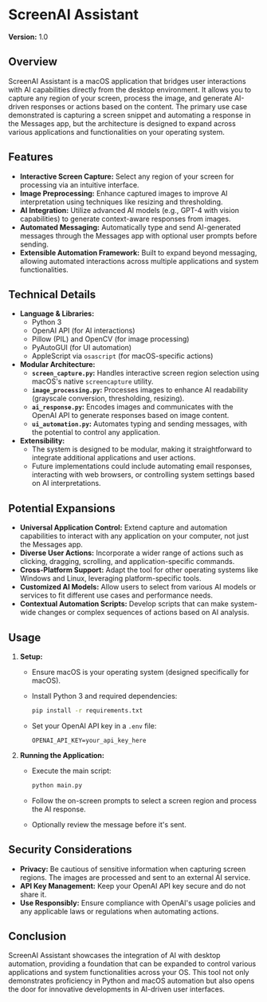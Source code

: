 # ScreenAI Assistant

**Version:** 1.0

## Overview

ScreenAI Assistant is a macOS application that bridges user interactions with AI capabilities directly from the desktop environment. It allows you to capture any region of your screen, process the image, and generate AI-driven responses or actions based on the content. The primary use case demonstrated is capturing a screen snippet and automating a response in the Messages app, but the architecture is designed to expand across various applications and functionalities on your operating system.

## Features

- **Interactive Screen Capture:** Select any region of your screen for processing via an intuitive interface.
- **Image Preprocessing:** Enhance captured images to improve AI interpretation using techniques like resizing and thresholding.
- **AI Integration:** Utilize advanced AI models (e.g., GPT-4 with vision capabilities) to generate context-aware responses from images.
- **Automated Messaging:** Automatically type and send AI-generated messages through the Messages app with optional user prompts before sending.
- **Extensible Automation Framework:** Built to expand beyond messaging, allowing automated interactions across multiple applications and system functionalities.

## Technical Details

- **Language & Libraries:**
  - Python 3
  - OpenAI API (for AI interactions)
  - Pillow (PIL) and OpenCV (for image processing)
  - PyAutoGUI (for UI automation)
  - AppleScript via `osascript` (for macOS-specific actions)
- **Modular Architecture:**
  - **`screen_capture.py`:** Handles interactive screen region selection using macOS's native `screencapture` utility.
  - **`image_processing.py`:** Processes images to enhance AI readability (grayscale conversion, thresholding, resizing).
  - **`ai_response.py`:** Encodes images and communicates with the OpenAI API to generate responses based on image content.
  - **`ui_automation.py`:** Automates typing and sending messages, with the potential to control any application.
- **Extensibility:**
  - The system is designed to be modular, making it straightforward to integrate additional applications and user actions.
  - Future implementations could include automating email responses, interacting with web browsers, or controlling system settings based on AI interpretations.

## Potential Expansions

- **Universal Application Control:** Extend capture and automation capabilities to interact with any application on your computer, not just the Messages app.
- **Diverse User Actions:** Incorporate a wider range of actions such as clicking, dragging, scrolling, and application-specific commands.
- **Cross-Platform Support:** Adapt the tool for other operating systems like Windows and Linux, leveraging platform-specific tools.
- **Customized AI Models:** Allow users to select from various AI models or services to fit different use cases and performance needs.
- **Contextual Automation Scripts:** Develop scripts that can make system-wide changes or complex sequences of actions based on AI analysis.

## Usage

1. **Setup:**
   - Ensure macOS is your operating system (designed specifically for macOS).
   - Install Python 3 and required dependencies:

     ```bash
     pip install -r requirements.txt
     ```

   - Set your OpenAI API key in a `.env` file:

     ```env
     OPENAI_API_KEY=your_api_key_here
     ```

2. **Running the Application:**

   - Execute the main script:

     ```bash
     python main.py
     ```

   - Follow the on-screen prompts to select a screen region and process the AI response.
   - Optionally review the message before it's sent.

## Security Considerations

- **Privacy:** Be cautious of sensitive information when capturing screen regions. The images are processed and sent to an external AI service.
- **API Key Management:** Keep your OpenAI API key secure and do not share it.
- **Use Responsibly:** Ensure compliance with OpenAI's usage policies and any applicable laws or regulations when automating actions.

## Conclusion

ScreenAI Assistant showcases the integration of AI with desktop automation, providing a foundation that can be expanded to control various applications and system functionalities across your OS. This tool not only demonstrates proficiency in Python and macOS automation but also opens the door for innovative developments in AI-driven user interfaces.
